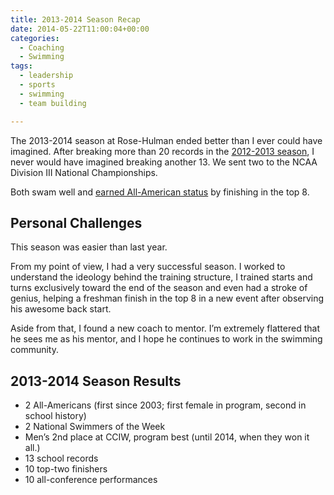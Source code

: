```yaml
---
title: 2013-2014 Season Recap
date: 2014-05-22T11:00:04+00:00
categories:
  - Coaching
  - Swimming
tags:
  - leadership
  - sports
  - swimming
  - team building

---
```

The 2013-2014 season at Rose-Hulman ended better than I ever could have imagined. After breaking more than 20 records in the [2012-2013 season](/posts/2013/05/season-recap-2012-13/ "2011-2012 Season Recap"), 
I never would have imagined breaking another 13. We sent two to the NCAA Division III National Championships.

Both swam well and [earned All-American status](https://rosehulman.prestosports.com/sports/swimdive/2013-14/releases/20140605ra7s23) by finishing in the top 8.

## Personal Challenges

This season was easier than last year.

From my point of view, I had a very successful season. I worked to understand the ideology behind the training structure, 
I trained starts and turns exclusively toward the end of the season and even had a stroke of genius, helping a freshman finish in the top 8 in a new event after observing his awesome back start.

Aside from that, I found a new coach to mentor. I&#8217;m extremely flattered that he sees me as his mentor, and I hope he continues to work in the swimming community.

## 2013-2014 Season Results

  * 2 All-Americans (first since 2003; first female in program, second in school history)
  * 2 National Swimmers of the Week
  * Men&#8217;s 2nd place at CCIW, program best (until 2014, when they won it all.)
  * 13 school records
  * 10 top-two finishers
  * 10 all-conference performances

